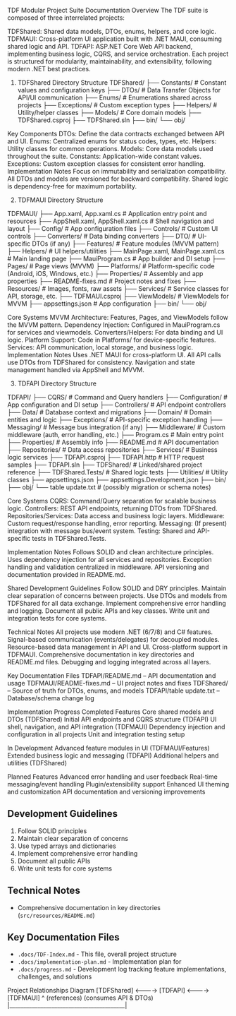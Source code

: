 TDF Modular Project Suite Documentation
Overview
The TDF suite is composed of three interrelated projects:

TDFShared: Shared data models, DTOs, enums, helpers, and core logic.
TDFMAUI: Cross-platform UI application built with .NET MAUI, consuming shared logic and API.
TDFAPI: ASP.NET Core Web API backend, implementing business logic, CQRS, and service orchestration.
Each project is structured for modularity, maintainability, and extensibility, following modern .NET best practices.


1. TDFShared
Directory Structure
TDFShared/
├── Constants/      # Constant values and configuration keys
├── DTOs/           # Data Transfer Objects for API/UI communication
├── Enums/          # Enumerations shared across projects
├── Exceptions/     # Custom exception types
├── Helpers/        # Utility/helper classes
├── Models/         # Core domain models
├── TDFShared.csproj
├── TDFShared.sln
├── bin/
└── obj/

Key Components
DTOs: Define the data contracts exchanged between API and UI.
Enums: Centralized enums for status codes, types, etc.
Helpers: Utility classes for common operations.
Models: Core data models used throughout the suite.
Constants: Application-wide constant values.
Exceptions: Custom exception classes for consistent error handling.
Implementation Notes
Focus on immutability and serialization compatibility.
All DTOs and models are versioned for backward compatibility.
Shared logic is dependency-free for maximum portability.


2. TDFMAUI
Directory Structure

TDFMAUI/
├── App.xaml, App.xaml.cs         # Application entry point and resources
├── AppShell.xaml, AppShell.xaml.cs # Shell navigation and layout
├── Config/                       # App configuration files
├── Controls/                     # Custom UI controls
├── Converters/                   # Data binding converters
├── DTO/                          # UI-specific DTOs (if any)
├── Features/                     # Feature modules (MVVM pattern)
├── Helpers/                      # UI helpers/utilities
├── MainPage.xaml, MainPage.xaml.cs # Main landing page
├── MauiProgram.cs                # App builder and DI setup
├── Pages/                        # Page views (MVVM)
├── Platforms/                    # Platform-specific code (Android, iOS, Windows, etc.)
├── Properties/                   # Assembly and app properties
├── README-fixes.md               # Project notes and fixes
├── Resources/                    # Images, fonts, raw assets
├── Services/                     # Service classes for API, storage, etc.
├── TDFMAUI.csproj
├── ViewModels/                   # ViewModels for MVVM
├── appsettings.json              # App configuration
├── bin/
└── obj/

Core Systems
MVVM Architecture: Features, Pages, and ViewModels follow the MVVM pattern.
Dependency Injection: Configured in MauiProgram.cs for services and viewmodels.
Converters/Helpers: For data binding and UI logic.
Platform Support: Code in Platforms/ for device-specific features.
Services: API communication, local storage, and business logic.
Implementation Notes
Uses .NET MAUI for cross-platform UI.
All API calls use DTOs from TDFShared for consistency.
Navigation and state management handled via AppShell and MVVM.


3. TDFAPI
Directory Structure

TDFAPI/
├── CQRS/             # Command and Query handlers
├── Configuration/    # App configuration and DI setup
├── Controllers/      # API endpoint controllers
├── Data/             # Database context and migrations
├── Domain/           # Domain entities and logic
├── Exceptions/       # API-specific exception handling
├── Messaging/        # Message bus integration (if any)
├── Middleware/       # Custom middleware (auth, error handling, etc.)
├── Program.cs        # Main entry point
├── Properties/       # Assembly info
├── README.md         # API documentation
├── Repositories/     # Data access repositories
├── Services/         # Business logic services
├── TDFAPI.csproj
├── TDFAPI.http       # HTTP request samples
├── TDFAPI.sln
├── TDFShared/        # Linked/shared project reference
├── TDFShared.Tests/  # Shared logic tests
├── Utilities/        # Utility classes
├── appsettings.json
├── appsettings.Development.json
├── bin/
├── obj/
└── table update.txt  # (possibly migration or schema notes)


Core Systems
CQRS: Command/Query separation for scalable business logic.
Controllers: REST API endpoints, returning DTOs from TDFShared.
Repositories/Services: Data access and business logic layers.
Middleware: Custom request/response handling, error reporting.
Messaging: (If present) integration with message bus/event system.
Testing: Shared and API-specific tests in TDFShared.Tests.

Implementation Notes
Follows SOLID and clean architecture principles.
Uses dependency injection for all services and repositories.
Exception handling and validation centralized in middleware.
API versioning and documentation provided in README.md.

Shared Development Guidelines
Follow SOLID and DRY principles.
Maintain clear separation of concerns between projects.
Use DTOs and models from TDFShared for all data exchange.
Implement comprehensive error handling and logging.
Document all public APIs and key classes.
Write unit and integration tests for core systems.

Technical Notes
All projects use modern .NET (6/7/8) and C# features.
Signal-based communication (events/delegates) for decoupled modules.
Resource-based data management in API and UI.
Cross-platform support in TDFMAUI.
Comprehensive documentation in key directories and README.md files.
Debugging and logging integrated across all layers.

Key Documentation Files
TDFAPI/README.md – API documentation and usage
TDFMAUI/README-fixes.md – UI project notes and fixes
TDFShared/ – Source of truth for DTOs, enums, and models
TDFAPI/table update.txt – Database/schema change log

Implementation Progress
Completed Features
Core shared models and DTOs (TDFShared)
Initial API endpoints and CQRS structure (TDFAPI)
UI shell, navigation, and API integration (TDFMAUI)
Dependency injection and configuration in all projects
Unit and integration testing setup

In Development
Advanced feature modules in UI (TDFMAUI/Features)
Extended business logic and messaging (TDFAPI)
Additional helpers and utilities (TDFShared)

Planned Features
Advanced error handling and user feedback
Real-time messaging/event handling
Plugin/extensibility support
Enhanced UI theming and customization
API documentation and versioning improvements


## Development Guidelines
1. Follow SOLID principles
2. Maintain clear separation of concerns
3. Use typed arrays and dictionaries
4. Implement comprehensive error handling
5. Document all public APIs
6. Write unit tests for core systems

## Technical Notes
- Comprehensive documentation in key directories (`src/resources/README.md`)


## Key Documentation Files
- `.docs/TDF-Index.md` - This file, overall project structure
- `.docs/implementation-plan.md` - Implementation plan for
- `.docs/progress.md` - Development log tracking feature implementations, challenges, and solutions

Project Relationships Diagram
[TDFShared] <----> [TDFAPI] <----> [TDFMAUI]
  ^              (references)   (consumes API & DTOs)
  |_________________________________________|
